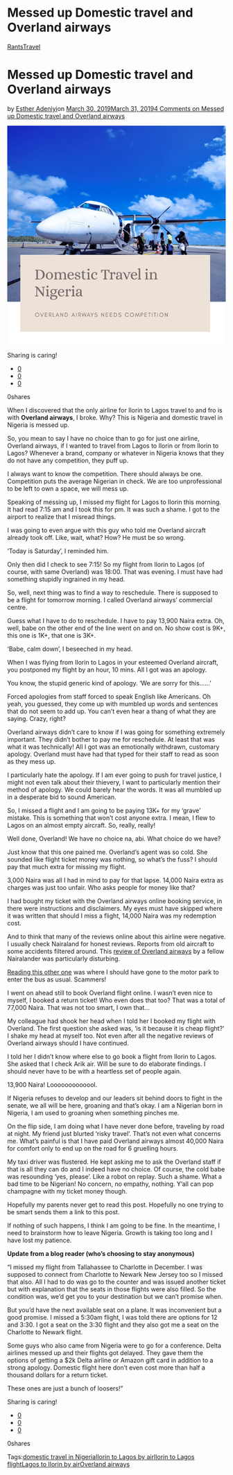 # Messed up Domestic travel and Overland airways

[Rants](https://estheradeniyi.com/category/rants/)[Travel](https://estheradeniyi.com/category/travel/)
# Messed up Domestic travel and Overland airways

by [Esther Adeniyi](https://estheradeniyi.com/author/esther-adeniyi/)on [March 30, 2019March 31, 2019](https://estheradeniyi.com/domestic-travel-and-overland-airways/)[4 Comments on Messed up Domestic travel and Overland airways](https://estheradeniyi.com/domestic-travel-and-overland-airways/#comments)

![](images\20190330_190801_0001.png)

Sharing is caring!

- [0](https://www.facebook.com/sharer/sharer.php?u=https%3A%2F%2Festheradeniyi.com%2Fdomestic-travel-and-overland-airways%2F&amp;t=Messed%20up%20Domestic%20travel%20and%20Overland%20airways)
- [0](https://twitter.com/intent/tweet?text=Messed%20up%20Domestic%20travel%20and%20Overland%20airways&amp;url=https%3A%2F%2Festheradeniyi.com%2Fdomestic-travel-and-overland-airways%2F)
- [0](#)

0shares

When I discovered that the only airline for Ilorin to Lagos travel to and fro is with **Overland airways**, I broke. Why? This is Nigeria and domestic travel in Nigeria is messed up.

So, you mean to say I have no choice than to go for just one airline, Overland airways, if I wanted to travel from Lagos to Ilorin or from Ilorin to Lagos? Whenever a brand, company or whatever in Nigeria knows that they do not have any competition, they puff up.

I always want to know the competition. There should always be one. Competition puts the average Nigerian in check. We are too unprofessional to be left to own a space, we will mess up.

Speaking of messing up, I missed my flight for Lagos to Ilorin this morning. It had read 7:15 am and I took this for pm. It was such a shame. I got to the airport to realize that I misread things.

I was going to even argue with this guy who told me Overland aircraft already took off. Like, wait, what? How? He must be so wrong.

&#x2018;Today is Saturday&#x2019;, I reminded him.

Only then did I check to see 7:15! So my flight from Ilorin to Lagos (of course, with same Overland) was 18:00. That was evening. I must have had something stupidly ingrained in my head.

So, well, next thing was to find a way to reschedule. There is supposed to be a flight for tomorrow morning. I called Overland airways&#x2019; commercial centre.

Guess what I have to do to reschedule. I have to pay 13,900 Naira extra. Oh, well, babe on the other end of the line went on and on. No show cost is 9K+, this one is 1K+, that one is 3K+.

&#x2018;Babe, calm down&#x2019;, I beseeched in my head.

When I was flying from Ilorin to Lagos in your esteemed Overland aircraft, you postponed my flight by an hour, 10 mins. All I got was an apology.

You know, the stupid generic kind of apology. &#x2018;We are sorry for this&#x2026;&#x2026;&#x2019;

Forced apologies from staff forced to speak English like Americans. Oh yeah, you guessed, they come up with mumbled up words and sentences that do not seem to add up. You can&#x2019;t even hear a thang of what they are saying. Crazy, right?

Overland airways didn&#x2019;t care to know if I was going for something extremely important. They didn&#x2019;t bother to pay me for reschedule. At least that was what it was technically! All I got was an emotionally withdrawn, customary apology. Overland must have had that typed for their staff to read as soon as they mess up.

I particularly hate the apology. If I am ever going to push for travel justice, I might not even talk about their thievery, I want to particularly mention their method of apology. We could barely hear the words. It was all mumbled up in a desperate bid to sound American.

So, I missed a flight and I am going to be paying 13K+ for my &#x2018;grave&#x2019; mistake. This is something that won&#x2019;t cost anyone extra. I mean, I flew to Lagos on an almost empty aircraft. So, really, really!

Well done, Overland! We have no choice na, abi. What choice do we have?

Just know that this one pained me. Overland&#x2019;s agent was so cold. She sounded like flight ticket money was nothing, so what&#x2019;s the fuss? I should pay that much extra for missing my flight.

3,000 Naira was all I had in mind to pay for that lapse. 14,000 Naira extra as charges was just too unfair. Who asks people for money like that?

I had bought my ticket with the Overland airways online booking service, in there were instructions and disclaimers. My eyes must have skipped where it was written that should I miss a flight, 14,000 Naira was my redemption cost.

And to think that many of the reviews online about this airline were negative. I usually check Nairaland for honest reviews. Reports from old aircraft to some accidents filtered around. This [review of Overland airways](https://www.nairaland.com/3020287/experience-travelling-overland-airways-abuja) by a fellow Nairalander was particularly disturbing.

[Reading this other one](https://www.nairaland.com/3559178/aviation-scam-overland-airways-receives) was where I should have gone to the motor park to enter the bus as usual. Scammers!

I went on ahead still to book Overland flight online. I wasn&#x2019;t even nice to myself, I booked a return ticket! Who even does that too? That was a total of 77,000 Naira. That was not too smart, I own that&#x2026;

My colleague had shook her head when I told her I booked my flight with Overland. The first question she asked was, &#x2018;is it because it is cheap flight?&#x2019; I shake my head at myself too. Not even after all the negative reviews of Overland airways should I have continued.

I told her I didn&#x2019;t know where else to go book a flight from Ilorin to Lagos. She asked that I check Arik air. Will be sure to do elaborate findings. I should never have to be with a heartless set of people again.

13,900 Naira! Looooooooooool.

If Nigeria refuses to develop and our leaders sit behind doors to fight in the senate, we all will be here, groaning and that&#x2019;s okay. I am a Nigerian born in Nigeria, I am used to groaning when something pinches me.

On the flip side, I am doing what I have never done before, traveling by road at night. My friend just blurted &#x2018;risky travel&#x2019;. That&#x2019;s not even what concerns me. What&#x2019;s painful is that I have paid Overland airways almost 40,000 Naira for comfort only to end up on the road for 6 gruelling hours.

My taxi driver was flustered. He kept asking me to ask the Overland staff if that is all they can do and I indeed have no choice. Of course, the cold babe was resounding &#x2018;yes, please&#x2019;. Like a robot on replay. Such a shame. What a bad time to be Nigerian! No concern, no empathy, nothing. Y&#x2019;all can pop champagne with my ticket money though.

Hopefully my parents never get to read this post. Hopefully no one trying to be smart sends them a link to this post.

If nothing of such happens, I think I am going to be fine. In the meantime, I need to brainstorm how to leave Nigeria. Growth is taking too long and I have lost my patience.

**Update from a blog reader (who&#x2019;s choosing to stay anonymous)**

&#x201C;I missed my flight from Tallahassee to Charlotte in December. I was supposed to connect from Charlotte to Newark New Jersey too so I missed that also. All I had to do was go to the counter and was issued another ticket but with explanation that the seats in those flights were also filled. So the condition was, we&#x2019;d get you to your destination but we can&#x2019;t promise when.

But you&#x2019;d have the next available seat on a plane. It was inconvenient but a good promise. I missed a 5:30am flight, I was told there are options for 12 and 3:30. I got a seat on the 3:30 flight and they also got me a seat on the Charlotte to Newark flight.

Some guys who also came from Nigeria were to go for a conference. Delta airlines messed up and their flights got delayed. They gave them the options of getting a $2k Delta airline or Amazon gift card in addition to a strong apology. Domestic flight here don&#x2019;t even cost more than half a thousand dollars for a return ticket.

These ones are just a bunch of loosers!&#x201D;

Sharing is caring!

- [0](https://www.facebook.com/sharer/sharer.php?u=https%3A%2F%2Festheradeniyi.com%2Fdomestic-travel-and-overland-airways%2F&amp;t=Messed%20up%20Domestic%20travel%20and%20Overland%20airways)
- [0](https://twitter.com/intent/tweet?text=Messed%20up%20Domestic%20travel%20and%20Overland%20airways&amp;url=https%3A%2F%2Festheradeniyi.com%2Fdomestic-travel-and-overland-airways%2F)
- [0](#)

0shares

Tags:[domestic travel in Nigeria](https://estheradeniyi.com/tag/domestic-travel-in-nigeria/)[Ilorin to Lagos by air](https://estheradeniyi.com/tag/ilorin-to-lagos-by-air/)[Ilorin to Lagos flight](https://estheradeniyi.com/tag/ilorin-to-lagos-flight/)[Lagos to Ilorin by air](https://estheradeniyi.com/tag/lagos-to-ilorin-by-air/)[Overland airways](https://estheradeniyi.com/tag/overland-airways/)